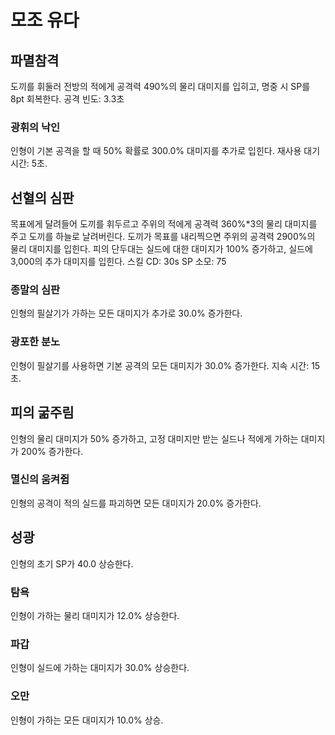 # 모조 유다

## 파멸참격

도끼를 휘둘러 전방의 적에게 공격력 490%의 물리 대미지를 입히고, 명중 시 SP를 8pt 회복한다.
공격 빈도: 3.3초

### 광휘의 낙인

인형이 기본 공격을 할 때 50% 확률로 300.0% 대미지를 추가로 입힌다. 재사용 대기시간: 5초.

## 선혈의 심판

목표에게 달려들어 도끼를 휘두르고 주위의 적에게 공격력 360%*3의 물리 대미지를 주고 도끼를 하늘로 날려버린다. 도끼가 목표를 내리찍으면 주위의 공격력 2900%의 물리 대미지를 입힌다. 피의 단두대는 실드에 대한 대미지가 100% 증가하고, 실드에 3,000의 추가 대미지를 입힌다.
스킬 CD: 30s
SP 소모: 75

### 종말의 심판

인형의 필살기가 가하는 모든 대미지가 추가로 30.0% 증가한다.

### 광포한 분노

인형이 필살기를 사용하면 기본 공격의 모든 대미지가 30.0% 증가한다. 지속 시간: 15초.

## 피의 굶주림

인형의 물리 대미지가 50% 증가하고, 고정 대미지만 받는 실드나 적에게 가하는 대미지가 200% 증가한다.

### 멸신의 움켜쥠

인형의 공격이 적의 실드를 파괴하면 모든 대미지가 20.0% 증가한다.

## 성광

인형의 초기 SP가 40.0 상승한다.

### 탐욕

인형이 가하는 물리 대미지가 12.0% 상승한다.

### 파갑

인형이 실드에 가하는 대미지가 30.0% 상승한다.

### 오만

인형이 가하는 모든 대미지가 10.0% 상승.
